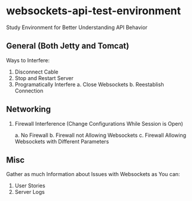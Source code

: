 # websockets-api-test-environment
Study Environment for Better Understanding API Behavior

## General (Both Jetty and Tomcat)
Ways to Interfere:

1. Disconnect Cable
2. Stop and Restart Server
3. Programatically Interfere
    a. Close Websockets
    b. Reestablish Connection

## Networking

1. Firewall Interference (Change Configurations While Session is Open)
    
    a. No Firewall
    b. Firewall not Allowing Websockets
    c. Firewall Allowing Websockets with Different Parameters

## Misc
Gather as much Information about Issues with Websockets as You can:

1. User Stories
2. Server Logs
